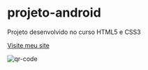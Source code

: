 # projeto-android
Projeto desenvolvido no curso HTML5 e CSS3

<a href="https://mitchelinoue.github.io/projeto-android/" targeiit="_blan">Visite meu site</a>

![qr-code](https://user-images.githubusercontent.com/107430805/175946943-e8bbdcec-a557-4f9f-a6c1-1c2de71ad3f0.png)
